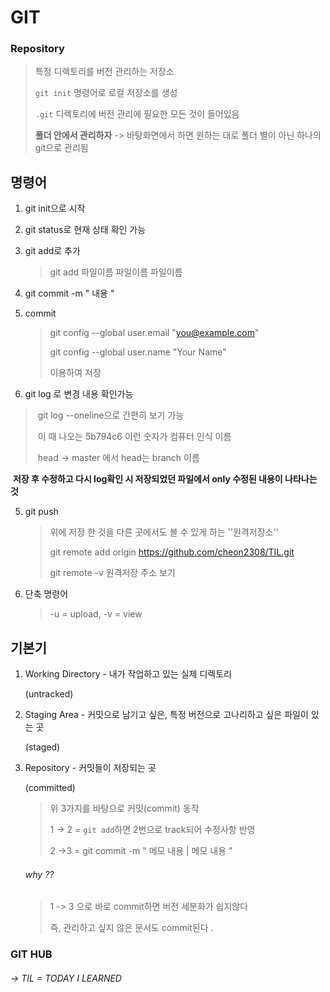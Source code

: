 # GIT

### 	Repository

>특정 디렉토리를 버전 관리하는 저장소
>
> `git init` 명령어로 로컬 저장소를 생성
>
>`.git` 디렉토리에 버전 관리에 필요한 모든 것이 들어있음
>
>**폴더 안에서 관리하자** -> 바탕화면에서 하면 원하는 대로 폴더 별이 아닌 하나의 git으로 관리됨



## 명령어

1. git init으로 시작

2. git status로 현재 상태 확인 가능

3. git add로 추가 

   > git add 파일이름 파일이름 파일이름

2. git commit -m " 내용 "

3. commit

   > git config --global user.email "you@example.com"
   >
   > git config --global user.name "Your Name"
   >
   > 이용하여 저장

   

4. git log 로 변경 내용 확인가능

> ​	git log --oneline으로 간편히 보기 가능
>
> ​	이 때 나오는 5b794c6 이런 숫자가 컴퓨터 인식 이름
>
> ​	head -> master 에서 head는 branch 이름 

​	**저장 후 수정하고 다시 log확인 시 저장되었던 파일에서 only 수정된 내용이 나타나는 것**

5. git push

   >위에 저장 한 것을 다른 곳에서도 볼 수 있게 하는 ''원격저장소''
   >
   >git remote add origin https://github.com/cheon2308/TIL.git
   >
   > git remote -v 원격저장 주소 보기

6. 단축 명령어

   >-u = upload, -v = view

## 기본기

1. Working Directory - 내가 작업하고 있는 실제 디렉토리

   (untracked)

2. Staging Area - 커밋으로 남기고 싶은, 특정 버전으로 고나리하고 싶은 파일이 있는 곳

   (staged)

3. Repository - 커밋들이 저장되는 곳

   (committed)

   > 위 3가지를 바탕으로 커밋(commit) 동작
   >
   > 1 -> 2 = `git add`하면 2번으로 track되어 수정사항 반영
   >
   > 2 ->3 = git commit -m " 메모 내용 | 메모 내용 "

   ######  why ??  

   > 1 -> 3 으로 바로 commit하면 버전 세분화가 쉽지않다
   >
   > 즉, 관리하고 싶지 않은 문서도 commit된다 .

   



### GIT HUB

###### -> TIL = TODAY I LEARNED